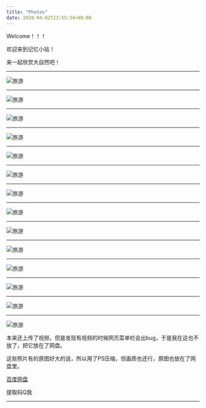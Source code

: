 ```yaml
---
title: "Photos"
date: 2020-04-02T23:55:34+08:00
---
```

Welcome！！！

欢迎来到记忆小站！

来一起欣赏大自然吧！

---

![旅游](https://pic1.zhimg.com/v2-2814055a22e70338fbb2ee2b4883bf74_r.jpg)

---

![旅游](https://pic1.zhimg.com/v2-e64db6412991a76549eb8671c0b2d004_r.jpg)

---

![旅游](https://pic4.zhimg.com/v2-1b143f6265d44e0faf4e25531ded9cb3_r.jpg)

---

![旅游](https://pic4.zhimg.com/v2-bbdfded402de468fef2014b1838940df_r.jpg)

---

![旅游](https://pic2.zhimg.com/v2-8340a0b2677ec387dc4218f72301bba1_r.jpg)

---

![旅游](https://pic3.zhimg.com/v2-b1ec1c22d7d8c1b0a70923634587e202_r.jpg)

---

![旅游](https://pic4.zhimg.com/v2-43289f12d89f3e05d715d0a69c3be93b_r.jpg)

---

![旅游](https://pic1.zhimg.com/v2-e185bc362db759820a7e29e673128764_r.jpg)

---

![旅游](https://pic1.zhimg.com/v2-348c25aedda48abb29cd6867388d866c_r.jpg)

---

![旅游](https://pic3.zhimg.com/v2-b514ceb78e75fad3fbd7f62c15ba51f6_r.jpg)

---

![旅游](https://pic2.zhimg.com/v2-34348db86c325532af2ec8967e294c75_r.jpg)

---

![旅游](https://pic3.zhimg.com/v2-1d34966ded927706d038d7b71a65f4e2_r.jpg)

---

![旅游](https://pic3.zhimg.com/v2-9d98f792843fcbcf9cc9c70dc8c64d8a_r.jpg)

---

![旅游](https://pic4.zhimg.com/v2-0b37056b6361c6051478902d04729c8b_r.jpg)

本来还上传了视频，但是发现有视频的时候网页菜单栏会出bug，于是我在这也不放了，把它放在了网盘。

这些照片有的原图好大的说，所以用了PS压缩，但画质也还行，原图也放在了网盘里。

[百度网盘](https://pan.baidu.com/s/1MKN1GfCWOnL9SnW_etGa2Q )

提取码Q我

------


